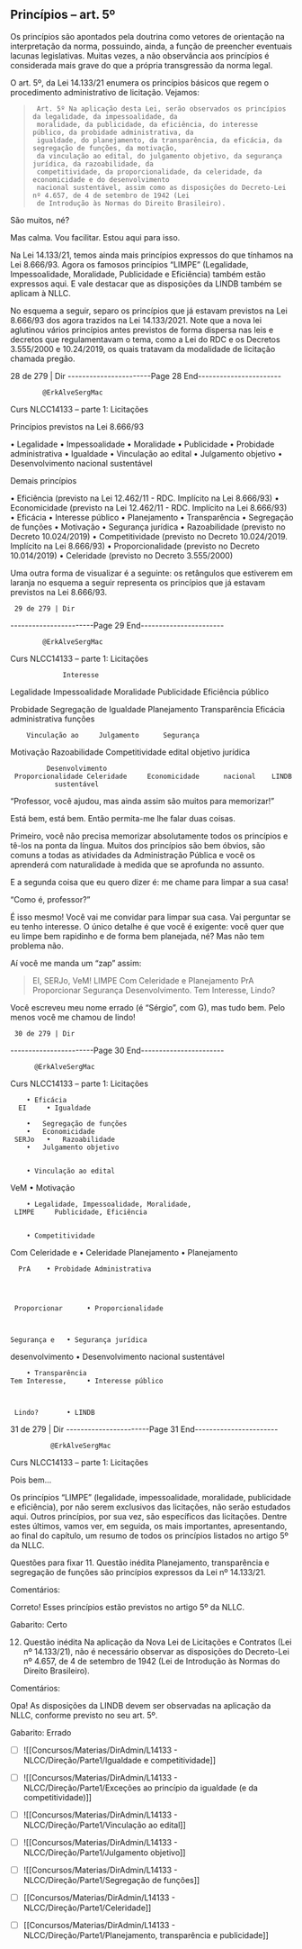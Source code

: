 ## Princípios – art. 5º
Os princípios são apontados pela doutrina como vetores de orientação na interpretação da norma, possuindo,
ainda, a função de preencher eventuais lacunas legislativas. Muitas vezes, a não observância aos princípios é
considerada mais grave do que a própria transgressão da norma legal.

O art. 5º, da Lei 14.133/21 enumera os princípios básicos que regem o procedimento administrativo de licitação.
Vejamos:

>      Art. 5º Na aplicação desta Lei, serão observados os princípios da legalidade, da impessoalidade, da
>      moralidade, da publicidade, da eficiência, do interesse público, da probidade administrativa, da
>      igualdade, do planejamento, da transparência, da eficácia, da segregação de funções, da motivação,
>      da vinculação ao edital, do julgamento objetivo, da segurança jurídica, da razoabilidade, da
>      competitividade, da proporcionalidade, da celeridade, da economicidade e do desenvolvimento
>      nacional sustentável, assim como as disposições do Decreto-Lei nº 4.657, de 4 de setembro de 1942 (Lei
>      de Introdução às Normas do Direito Brasileiro).

São muitos, né?

Mas calma. Vou facilitar. Estou aqui para isso.

Na Lei 14.133/21, temos ainda mais princípios expressos do que tínhamos na Lei 8.666/93. Agora os famosos
princípios “LIMPE” (Legalidade, Impessoalidade, Moralidade, Publicidade e Eficiência) também estão expressos
aqui. E vale destacar que as disposições da LINDB também se aplicam à NLLC.

No esquema a seguir, separo os princípios que já estavam previstos na Lei 8.666/93 dos agora trazidos na
Lei 14.133/2021. Note que a nova lei aglutinou vários princípios antes previstos de forma dispersa nas leis e
decretos que regulamentavam o tema, como a Lei do RDC e os Decretos 3.555/2000 e 10.24/2019, os quais
tratavam da modalidade de licitação chamada pregão.




 28 de 279 | Dir
-----------------------Page 28 End-----------------------

            @ErkAlveSergMac
 Curs      NLCC14133 – parte 1: Licitações



   Princípios previstos na Lei 8.666/93

   • Legalidade
   • Impessoalidade
   • Moralidade
   • Publicidade
   • Probidade administrativa
   • Igualdade
   • Vinculação ao edital
   • Julgamento objetivo
   • Desenvolvimento nacional sustentável


   Demais princípios

   • Eficiência (previsto na Lei 12.462/11 - RDC. Implícito na Lei 8.666/93)
   • Economicidade (previsto na Lei 12.462/11 - RDC. Implícito na Lei
     8.666/93)
   • Eficácia
   • Interesse público
   • Planejamento
   • Transparência
   • Segregação de funções
   • Motivação
   • Segurança jurídica
   • Razoabilidade (previsto no Decreto 10.024/2019)
   • Competitividade (previsto no Decreto 10.024/2019. Implícito na Lei
     8.666/93)
   • Proporcionalidade (previsto no Decreto 10.014/2019)
   • Celeridade (previsto no Decreto 3.555/2000)


Uma outra forma de visualizar é a seguinte: os retângulos que estiverem em laranja no esquema a seguir
representa os princípios que já estavam previstos na Lei 8.666/93.




     29 de 279 | Dir
-----------------------Page 29 End-----------------------

            @ErkAlveSergMac
 Curs           NLCC14133 – parte 1: Licitações




                 Interesse
   Legalidade     Impessoalidade    Moralidade      Publicidade   Eficiência
                  público


   Probidade                Segregação de
     Igualdade Planejamento  Transparência     Eficácia
 administrativa                funções


        Vinculação ao     Julgamento      Segurança
   Motivação            Razoabilidade Competitividade
       edital     objetivo  jurídica


             Desenvolvimento
     Proporcionalidade Celeridade     Economicidade      nacional    LINDB
               sustentável



“Professor, você ajudou, mas ainda assim são muitos para memorizar!”

Está bem, está bem. Então permita-me lhe falar duas coisas.

Primeiro, você não precisa memorizar absolutamente todos os princípios e tê-los na ponta da língua. Muitos dos
princípios são bem óbvios, são comuns a todas as atividades da Administração Pública e você os aprenderá com
naturalidade à medida que se aprofunda no assunto.

E a segunda coisa que eu quero dizer é: me chame para limpar a sua casa!

“Como é, professor?”

É isso mesmo! Você vai me convidar para limpar sua casa. Vai perguntar se eu tenho interesse. O único detalhe é
que você é exigente: você quer que eu limpe bem rapidinho e de forma bem planejada, né? Mas não tem problema
não.

Aí você me manda um “zap” assim:



>   EI, SERJo, VeM! LIMPE Com Celeridade e Planejamento PrA Proporcionar Segurança
>        Desenvolvimento. Tem Interesse, Lindo?



Você escreveu meu nome errado (é “Sérgio”, com G), mas tudo bem. Pelo menos você me chamou de lindo!




     30 de 279 | Dir
-----------------------Page 30 End-----------------------

          @ErkAlveSergMac
Curs     NLCC14133 – parte 1: Licitações



        • Eficácia
      EI     • Igualdade

        •   Segregação de funções
        •   Economicidade
     SERJo   •   Razoabilidade
        •   Julgamento objetivo


        • Vinculação ao edital
  VeM   • Motivação


        • Legalidade, Impessoalidade, Moralidade,
     LIMPE     Publicidade, Eficiência


        • Competitividade
 Com Celeridade e      • Celeridade
  Planejamento    • Planejamento


      PrA    • Probidade Administrativa




     Proporcionar      • Proporcionalidade



    Segurança e   • Segurança jurídica
  desenvolvimento      • Desenvolvimento nacional sustentável


        • Transparência
    Tem Interesse,     • Interesse público



     Lindo?       • LINDB




   31 de 279 | Dir
-----------------------Page 31 End-----------------------

              @ErkAlveSergMac
 Curs        NLCC14133 – parte 1: Licitações


Pois bem...

Os princípios “LIMPE” (legalidade, impessoalidade, moralidade, publicidade e eficiência), por não serem exclusivos
das licitações, não serão estudados aqui. Outros princípios, por sua vez, são específicos das licitações. Dentre estes
últimos, vamos ver, em seguida, os mais importantes, apresentando, ao final do capítulo, um resumo de todos os
princípios listados no artigo 5º da NLLC.


Questões para fixar
11. Questão inédita
Planejamento, transparência e segregação de funções são princípios expressos da Lei nº 14.133/21.

Comentários:

Correto! Esses princípios estão previstos no artigo 5º da NLLC.

Gabarito: Certo

12. Questão inédita
Na aplicação da Nova Lei de Licitações e Contratos (Lei nº 14.133/21), não é necessário observar as disposições do
Decreto-Lei nº 4.657, de 4 de setembro de 1942 (Lei de Introdução às Normas do Direito Brasileiro).

Comentários:

Opa! As disposições da LINDB devem ser observadas na aplicação da NLLC, conforme previsto no seu art. 5º.

Gabarito: Errado



- [ ] ![[Concursos/Materias/DirAdmin/L14133 - NLCC/Direção/Parte1/Igualdade e competitividade]]


- [ ] ![[Concursos/Materias/DirAdmin/L14133 - NLCC/Direção/Parte1/Exceções ao princípio da igualdade (e da competitividade)]]


- [ ] ![[Concursos/Materias/DirAdmin/L14133 - NLCC/Direção/Parte1/Vinculação ao edital]]



- [ ] ![[Concursos/Materias/DirAdmin/L14133 - NLCC/Direção/Parte1/Julgamento objetivo]]



- [ ] ![[Concursos/Materias/DirAdmin/L14133 - NLCC/Direção/Parte1/Segregação de funções]]



- [ ] [[Concursos/Materias/DirAdmin/L14133 - NLCC/Direção/Parte1/Celeridade]]



- [ ] [[Concursos/Materias/DirAdmin/L14133 - NLCC/Direção/Parte1/Planejamento, transparência e publicidade]]